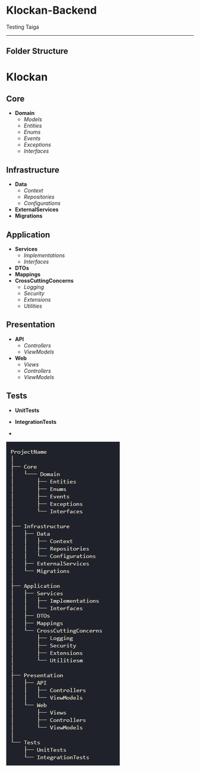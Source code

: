 ﻿# Klockan-Backend 
Testing Taiga
___

## Folder Structure
# Klockan

## Core
- **Domain**
  - *Models*
  - *Entities*
  - *Enums*
  - *Events*
  - *Exceptions*
  - *Interfaces*

## Infrastructure
- **Data**
  - *Context*
  - *Repositories*
  - *Configurations*
- **ExternalServices**
- **Migrations**

## Application
- **Services**
  - *Implementations*
  - *Interfaces*
- **DTOs**
- **Mappings**
- **CrossCuttingConcerns**
  - *Logging*
  - *Security*
  - *Extensions*
  - *Utilities*

## Presentation
- **API**
  - *Controllers*
  - *ViewModels*
- **Web**
  - *Views*
  - *Controllers*
  - *ViewModels*

## Tests
- **UnitTests**
- **IntegrationTests**

- 

![Folder Structure](./assets/folderStructure.png)
